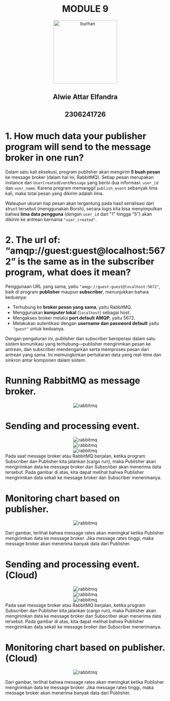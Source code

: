 <div align="center">
    <h1>MODULE 9</h1>
</div>

<div align="center">
    <img src="assets/images/burhan_pixel.png" alt="burhan" width="200"/>
</div>

<div align="center">
    <h2>Alwie Attar Elfandra</h2>
    <h2>2306241726</h2>
</div>

# 1. How much data your publisher program will send to the message broker in one run?

Dalam satu kali eksekusi, program publisher akan mengirim **5 buah pesan** ke message broker (dalam hal ini, RabbitMQ). Setiap pesan merupakan instance dari `UserCreatedEventMessage` yang berisi dua informasi: `user_id` dan `user_name`. Karena program memanggil `publish_event` sebanyak lima kali, maka total pesan yang dikirim adalah lima.

Walaupun ukuran tiap pesan akan tergantung pada hasil serialisasi dari struct tersebut (menggunakan Borsh), secara logis kita bisa menyimpulkan bahwa **lima data pengguna** (dengan `user_id` dari "1" hingga "5") akan dikirim ke antrean bernama `"user_created"`.

# 2. The url of: “amqp://guest:guest@localhost:5672” is the same as in the subscriber program, what does it mean?

Penggunaan URL yang sama, yaitu `"amqp://guest:guest@localhost:5672"`, baik di program **publisher** maupun **subscriber**, menunjukkan bahwa keduanya:

* Terhubung ke **broker pesan yang sama**, yaitu RabbitMQ.
* Menggunakan **komputer lokal** (`localhost`) sebagai host.
* Mengakses broker melalui **port default AMQP**, yaitu 5672.
* Melakukan autentikasi dengan **username dan password default** yaitu `"guest"` untuk keduanya.

Dengan pengaturan ini, publisher dan subscriber beroperasi dalam satu sistem komunikasi yang terhubung—publisher mengirimkan pesan ke antrean, dan subscriber mendengarkan serta memproses pesan dari antrean yang sama. Ini memungkinkan pertukaran data yang real-time dan sinkron antar komponen dalam sistem.

# Running RabbitMQ as message broker.

<div align="center">
    <img src="assets/images/running_rabbitmq.jpg" alt="rabbitmq"/>
</div>

# Sending and processing event.

<div align="center">
    <img src="assets/images/rabbitmq2.jpg" alt="rabbitmq"/>
</div>
<div align="center">
    <img src="assets/images/publisher.jpg" alt="rabbitmq"/>
</div>
<div align="center">
    <img src="assets/images/subscriber.jpg" alt="rabbitmq"/>
</div>
Pada saat message broker atau RabbitMQ berjalan, ketika program Subscriber dan Publisher kita jalankan (cargo run), maka Publisher akan mengirimkan data ke message broker dan Subscriber akan menerima data tersebut. Pada gambar di atas, kita dapat melihat bahwa Publisher mengirimkan data sekali ke message broker dan Subscriber menerimanya.

# Monitoring chart based on publisher.

<div align="center">
    <img src="assets/images/rabbitmq3.jpg" alt="rabbitmq"/>
</div>

Dari gambar, terlihat bahwa message rates akan meningkat ketika Publisher mengirimkan data ke message broker. Jika message rates tinggi, maka message broker akan menerima banyak data dari Publisher.

# Sending and processing event. (Cloud)

<div align="center">
    <img src="assets/images/rabbitmq2cloud.jpg" alt="rabbitmq"/>
</div>
<div align="center">
    <img src="assets/images/publishercloud.jpg" alt="rabbitmq"/>
</div>
<div align="center">
    <img src="assets/images/subscribercloud.jpg" alt="rabbitmq"/>
</div>
Pada saat message broker atau RabbitMQ berjalan, ketika program Subscriber dan Publisher kita jalankan (cargo run), maka Publisher akan mengirimkan data ke message broker dan Subscriber akan menerima data tersebut. Pada gambar di atas, kita dapat melihat bahwa Publisher mengirimkan data sekali ke message broker dan Subscriber menerimanya.

# Monitoring chart based on publisher. (Cloud)

<div align="center">
    <img src="assets/images/rabbitmq3cloud.jpg" alt="rabbitmq"/>
</div>

Dari gambar, terlihat bahwa message rates akan meningkat ketika Publisher mengirimkan data ke message broker. Jika message rates tinggi, maka message broker akan menerima banyak data dari Publisher.